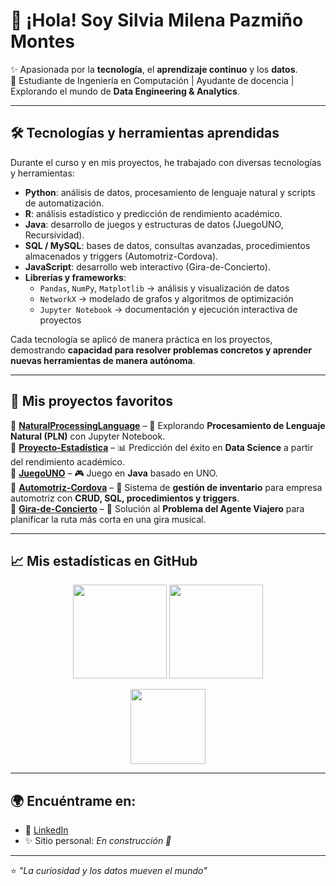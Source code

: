 # 👋 ¡Hola! Soy Silvia Milena Pazmiño Montes

✨ Apasionada por la **tecnología**, el **aprendizaje continuo** y los **datos**.  
🚀 Estudiante de Ingeniería en Computación | Ayudante de docencia | Explorando el mundo de **Data Engineering & Analytics**.  

---

## 🛠️ Tecnologías y herramientas aprendidas

Durante el curso y en mis proyectos, he trabajado con diversas tecnologías y herramientas:  

- **Python**: análisis de datos, procesamiento de lenguaje natural y scripts de automatización.  
- **R**: análisis estadístico y predicción de rendimiento académico.  
- **Java**: desarrollo de juegos y estructuras de datos (JuegoUNO, Recursividad).  
- **SQL / MySQL**: bases de datos, consultas avanzadas, procedimientos almacenados y triggers (Automotriz-Cordova).  
- **JavaScript**: desarrollo web interactivo (Gira-de-Concierto).  
- **Librerías y frameworks**:  
  - `Pandas`, `NumPy`, `Matplotlib` → análisis y visualización de datos  
  - `NetworkX` → modelado de grafos y algoritmos de optimización  
  - `Jupyter Notebook` → documentación y ejecución interactiva de proyectos  

Cada tecnología se aplicó de manera práctica en los proyectos, demostrando **capacidad para resolver problemas concretos y aprender nuevas herramientas de manera autónoma**.

---

## 🚀 Mis proyectos favoritos

🔹 [**NaturalProcessingLanguage**](https://github.com/leno-mpm/NaturalProcessingLanguage) – 🧠 Explorando **Procesamiento de Lenguaje Natural (PLN)** con Jupyter Notebook.  
🔹 [**Proyecto-Estadística**](https://github.com/leno-mpm/Proyecto-Estad-stica) – 📊 Predicción del éxito en **Data Science** a partir del rendimiento académico.  
🔹 [**JuegoUNO**](https://github.com/leno-mpm/JuegoUNO) – 🎮 Juego en **Java** basado en UNO.  
🔹 [**Automotriz-Cordova**](https://github.com/leno-mpm/Automotriz-Cordova) – 🚗 Sistema de **gestión de inventario** para empresa automotriz con **CRUD, SQL, procedimientos y triggers**.  
🔹 [**Gira-de-Concierto**](https://github.com/leno-mpm/Gira-de-Concierto) – 🎤 Solución al **Problema del Agente Viajero** para planificar la ruta más corta en una gira musical.

---

## 📈 Mis estadísticas en GitHub

<p align="center">
  <img src="https://github-readme-stats.vercel.app/api?username=leno-mpm&theme=vue-dark&show_icons=true&hide_border=true&count_private=true" height="150"/>
  <img src="https://github-readme-streak-stats.herokuapp.com/?user=leno-mpm&theme=vue-dark&hide_border=true" height="150"/>
</p>

<p align="center">
  <img src="https://github-readme-stats.vercel.app/api/top-langs/?username=leno-mpm&theme=vue-dark&show_icons=true&hide_border=true&layout=compact" height="120"/>
</p>

---

## 🌍 Encuéntrame en:
- 💼 [LinkedIn](https://ec.linkedin.com/in/milena-pazmino-montes)  
- ✨ Sitio personal: *En construcción 🚧*  

---

⭐ *"La curiosidad y los datos mueven el mundo"*  
